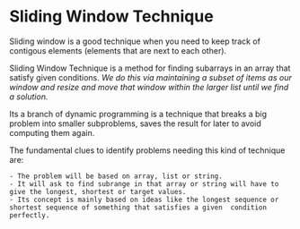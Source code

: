# Sliding Window Technique 

Sliding window is a good technique when you need to keep track of contigous elements (elements that are next to each other).

Sliding Window Technique is a method for finding subarrays in an array that satisfy given conditions. *We do this via maintaining a subset of items as our window and resize and move that window within the larger list until we find a solution.*

Its a branch of dynamic programming is a technique that breaks a big problem into smaller subproblems, saves the result for later to avoid computing them again.

The fundamental clues  to identify problems needing this kind of technique are:

    - The problem will be based on array, list or string.
    - It will ask to find subrange in that array or string will have to give the longest, shortest or target values.
    - Its concept is mainly based on ideas like the longest sequence or shortest sequence of something that satisfies a given  condition perfectly.